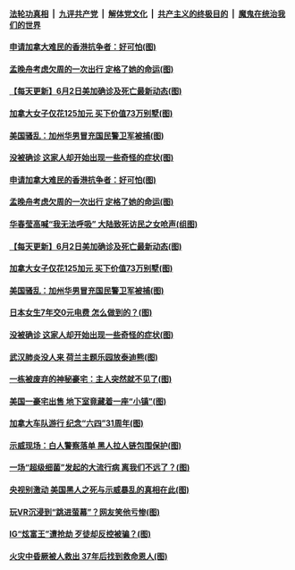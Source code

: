 ####  [法轮功真相](../../../../basic/blob/master/README.md?t=06031401) &nbsp;|&nbsp; [九评共产党](../../../../9ping.md/blob/master/README.md?t=06031401) &nbsp;|&nbsp; [解体党文化](../../../../jtdwh.md/blob/master/README.md?t=06031401)  &nbsp;|&nbsp; [共产主义的终极目的](../../../../gczydzjmd.md/blob/master/README.md?t=06031401) &nbsp;|&nbsp; [魔鬼在统治我们的世界](../../../../mgztzwmdsj.md/blob/master/README.md?t=06031401) 

#### [申请加拿大难民的香港抗争者：好可怕(图)](../pages/p3/935341.md?t=06031401) 

#### [孟晚舟考虑欠周的一次出行 定格了她的命运(图)](../pages/p3/935337.md?t=06031401) 

#### [【每天更新】6月2日美加确诊及死亡最新动态(图)](../pages/p3/935173.md?t=06031401) 

#### [加拿大女子仅花125加元 买下价值73万别墅(图)](../pages/p3/935327.md?t=06031401) 

#### [美国骚乱：加州华男冒充国民警卫军被捕(图)](../pages/p3/935319.md?t=06031401) 

#### [没被确诊 这家人却开始出现一些奇怪的症状(图)](../pages/p3/935235.md?t=06031401) 

#### [申请加拿大难民的香港抗争者：好可怕(图)](../pages/p3/935341.md?t=06031401) 

#### [孟晚舟考虑欠周的一次出行 定格了她的命运(图)](../pages/p3/935337.md?t=06031401) 

#### [华春莹高喊“我无法呼吸” 大陆致死访民之女呛声(组图)](../pages/p3/935334.md?t=06031401) 

#### [【每天更新】6月2日美加确诊及死亡最新动态(图)](../pages/p3/935173.md?t=06031401) 

#### [加拿大女子仅花125加元 买下价值73万别墅(图)](../pages/p3/935327.md?t=06031401) 

#### [美国骚乱：加州华男冒充国民警卫军被捕(图)](../pages/p3/935319.md?t=06031401) 

#### [日本女生7年交0元电费 怎么做到的？(图)](../pages/p3/935306.md?t=06031401) 

#### [没被确诊 这家人却开始出现一些奇怪的症状(图)](../pages/p3/935235.md?t=06031401) 

#### [武汉肺炎没人来 荷兰主题乐园放泰迪熊(图)](../pages/p3/935230.md?t=06031401) 

#### [一栋被废弃的神秘豪宅：主人突然就不见了(图)](../pages/p3/935220.md?t=06031401) 

#### [美国一豪宅出售 地下室竟藏着一座“小镇”(图)](../pages/p3/935213.md?t=06031401) 


#### [加拿大车队游行 纪念“六四”31周年(图)](../pages/p3/935210.md?t=06031401) 

#### [示威现场：白人警察落单 黑人拉人链包围保护(图)](../pages/p3/935203.md?t=06031401) 

#### [一场“超级细菌”发起的大流行病 离我们不远了？(图)](../pages/p3/935126.md?t=06031401) 

#### [央视别激动 美国黑人之死与示威暴乱的真相在此(图)](../pages/p3/935132.md?t=06031401) 

#### [玩VR沉浸到“跳进萤幕”？网友笑他亏惨(图)](../pages/p3/935127.md?t=06031401) 

#### [IG“炫富王”遭抢劫 歹徒却反控被骗？(图)](../pages/p3/935124.md?t=06031401) 


#### [火灾中昏厥被人救出 37年后找到救命恩人(图)](../pages/p3/935117.md?t=06031401) 

